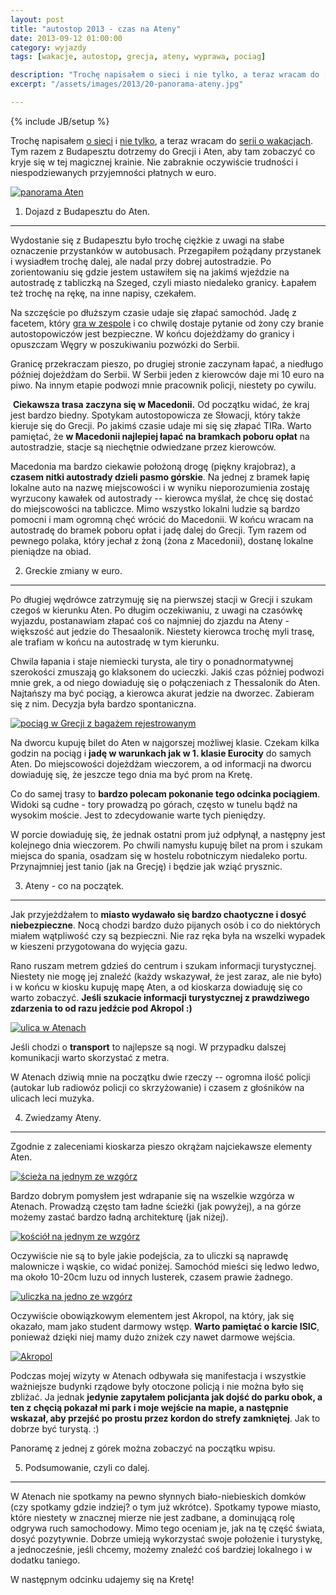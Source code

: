 ```yaml
---
layout: post
title: "autostop 2013 - czas na Ateny"
date: 2013-09-12 01:00:00
category: wyjazdy
tags: [wakacje, autostop, grecja, ateny, wyprawa, pociag]

description: "Trochę napisałem o sieci i nie tylko, a teraz wracam do [serii o wakacjach](/2013/08/12/dzienniki-z-wakacji-autostop-2013/). Tym razem z Budapesztu dotrzemy do Grecji i Aten, aby tam zobaczyć co kryje się w tej magicznej krainie. Nie zabraknie oczywiście trudności i niespodziewanych przyjemności płatnych w euro."
excerpt: "/assets/images/2013/20-panorama-ateny.jpg"

---
```


{% include JB/setup %}

Trochę napisałem [o sieci](/2013/09/09/usability-w-praktyce/) i [nie tylko](/2013/09/03/o-bezpieczenstwie-pieniedzy-na-wyjazdach/), a teraz wracam do [serii o wakacjach](/2013/08/12/dzienniki-z-wakacji-autostop-2013/). Tym razem z Budapesztu dotrzemy do Grecji i Aten, aby tam zobaczyć co kryje się w tej magicznej krainie. Nie zabraknie oczywiście trudności i niespodziewanych przyjemności płatnych w euro.

<a data-lightbox='img' href='/assets/images/2013/20-panorama-ateny.jpg' title='panorama Aten'><img alt='panorama Aten' src='/assets/images/2013/20-panorama-ateny.jpg' /></a>

1) Dojazd z Budapesztu do Aten.
-------------------------------

Wydostanie się z Budapesztu było trochę ciężkie z uwagi na słabe oznaczenie przystanków w autobusach. Przegapiłem pożądany przystanek i wysiadłem trochę dalej, ale nadal przy dobrej autostradzie. Po zorientowaniu się gdzie jestem ustawiłem się na jakimś wjeździe na autostradę z tabliczką na Szeged, czyli miasto niedaleko granicy. Łapałem też trochę na rękę, na inne napisy, czekałem.

Na szczęście po dłuższym czasie udaje się złapać samochód. Jadę z facetem, który [gra w zespole](http://www.fusionmachine.hu/) i co chwilę dostaje pytanie od żony czy branie autostopowiczów jest bezpieczne. W końcu dojeżdżamy do granicy i opuszczam Węgry w poszukiwaniu pozwózki do Serbii.

Granicę przekraczam pieszo, po drugiej stronie zaczynam łapać, a niedługo później dojeżdżam do Serbii. W Serbii jeden z kierowców daje mi 10 euro na piwo. Na innym etapie podwozi mnie pracownik policji, niestety po cywilu.

&nbsp;<strong>Ciekawsza trasa zaczyna się w Macedonii.</strong> Od początku widać, że kraj jest bardzo biedny. Spotykam autostopowicza ze Słowacji, który także kieruje się do Grecji. Po jakimś czasie udaje mi się się złapać TIRa. Warto pamiętać, że <strong>w Macedonii najlepiej łapać na bramkach poboru opłat</strong> na autostradzie, stacje są niechętnie odwiedzane przez kierowców.

Macedonia ma bardzo ciekawie położoną drogę (piękny krajobraz), a <strong>czasem nitki autostrady dzieli pasmo górskie</strong>. Na jednej z bramek łapię lokalne auto na nazwę miejscowości i w wyniku nieporozumienia zostaję wyrzucony kawałek od autostrady -- kierowca myślał, że chcę się dostać do miejscowości na tabliczce. Mimo wszystko lokalni ludzie są bardzo pomocni i mam ogromną chęć wrócić do Macedonii. W końcu wracam na autostradę do bramek poboru opłat i jadę dalej do Grecji. Tym razem od pewnego polaka, który jechał z żoną (żona z Macedonii), dostanę lokalne pieniądze na obiad.

2) Greckie zmiany w euro.
-------------------------

Po długiej wędrówce zatrzymuję się na pierwszej stacji w Grecji i szukam czegoś w kierunku Aten. Po długim oczekiwaniu, z uwagi na czasówkę wyjazdu, postanawiam złapać coś co najmniej do zjazdu na Ateny - większość aut jedzie do Thesaalonik. Niestety kierowca trochę myli trasę, ale trafiam w końcu na autostradę w tym kierunku.

Chwila łapania i staje niemiecki turysta, ale tiry o ponadnormatywnej szerokości zmuszają go klaksonem do ucieczki. Jakiś czas później podwozi mnie grek, a od niego dowiaduję się o połączeniach z Thessalonik do Aten. Najtańszy ma być pociąg, a kierowca akurat jedzie na dworzec. Zabieram się z nim. Decyzja była bardzo spontaniczna.

<a data-lightbox='img' href='/assets/images/2013/21-ciapag.jpg' title='pociąg w Grecji z bagażem rejestrowanym'><img alt='pociąg w Grecji z bagażem rejestrowanym' src='/assets/images/2013/21-ciapag.jpg' /></a>

Na dworcu kupuję bilet do Aten w najgorszej możliwej klasie. Czekam kilka godzin na pociąg i <strong>jadę w warunkach jak w 1. klasie Eurocity</strong> do samych Aten. Do miejscowości dojeżdżam wieczorem, a od informacji na dworcu dowiaduję się, że jeszcze tego dnia ma być prom na Kretę.

Co do samej trasy to <strong>bardzo polecam pokonanie tego odcinka pociągiem</strong>. Widoki są cudne - tory prowadzą po górach, często w tunelu bądź na wysokim moście. Jest to zdecydowanie warte tych pieniędzy.

W porcie dowiaduję się, że jednak ostatni prom już odpłynął, a następny jest kolejnego dnia wieczorem. Po chwili namysłu kupuję bilet na prom i szukam miejsca do spania, osadzam się w hostelu robotniczym niedaleko portu. Przynajmniej jest tanio (jak na Grecję) i będzie jak wziąć prysznic.

3) Ateny - co na początek.
--------------------------

Jak przyjeżdżałem to <strong>miasto wydawało się bardzo chaotyczne i dosyć niebezpieczne</strong>. Nocą chodzi bardzo dużo pijanych osób i co do niektórych miałem wątpliwość czy są bezpieczni. Nie raz ręka była na wszelki wypadek w kieszeni przygotowana do wyjęcia gazu.

Rano ruszam metrem gdzieś do centrum i szukam informacji turystycznej. Niestety nie mogę jej znaleźć (każdy wskazywał, że jest zaraz, ale nie było) i w końcu w kiosku kupuję mapę Aten, a od kioskarza dowiaduję się co warto zobaczyć. <strong>Jeśli szukacie informacji turystycznej z prawdziwego zdarzenia to od razu jedźcie pod Akropol :)</strong>

<a data-lightbox='img' href='/assets/images/2013/22-ateny.jpg' title='ulica w Atenach'><img alt='ulica w Atenach' src='/assets/images/2013/22-ateny.jpg' /></a>

Jeśli chodzi o <strong>transport</strong> to najlepsze są nogi. W przypadku dalszej komunikacji warto skorzystać z metra.

W Atenach dziwią mnie na początku dwie rzeczy -- ogromna ilość policji (autokar lub radiowóz policji co skrzyżowanie) i czasem z głośników na ulicach leci muzyka.

4) Zwiedzamy Ateny.
-------------------

Zgodnie z zaleceniami kioskarza pieszo okrążam najciekawsze elementy Aten.

<a data-lightbox='img' href='/assets/images/2013/23-drzewko.jpg' title='ścieżka na jednym ze wzgórz'><img alt='ścieża na jednym ze wzgórz' src='/assets/images/2013/23-drzewko.jpg' /></a>

Bardzo dobrym pomysłem jest wdrapanie się na wszelkie wzgórza w Atenach. Prowadzą często tam ładne ścieżki (jak powyżej), a na górze możemy zastać bardzo ładną architekturę (jak niżej).

<a data-lightbox='img' href='/assets/images/2013/24-kosciolek.jpg' title='kościół na jednym ze wzgórz'><img alt='kościół na jednym ze wzgórz' src='/assets/images/2013/24-kosciolek.jpg' /></a>

Oczywiście nie są to byle jakie podejścia, za to uliczki są naprawdę malownicze i wąskie, co widać poniżej. Samochód mieści się ledwo ledwo, ma około 10-20cm luzu od innych lusterek, czasem prawie żadnego.

<a data-lightbox='img' class="small" href='/assets/images/2013/25-uliczka.jpg' title='uliczka na jedno ze wzgórz'><img alt='uliczka na jedno ze wzgórz' src='/assets/images/2013/25-uliczka.jpg' /></a>

Oczywiście obowiązkowym elementem jest Akropol, na który, jak się okazało, mam jako student darmowy wstęp. <strong>Warto pamiętać o karcie ISIC</strong>, ponieważ dzięki niej mamy dużo zniżek czy nawet darmowe wejścia.

<a data-lightbox='img' class="small" href='/assets/images/2013/26-akropol.jpg' title='Akropol'><img alt='Akropol' src='/assets/images/2013/26-akropol.jpg' /></a>

Podczas mojej wizyty w Atenach odbywała się manifestacja i wszystkie ważniejsze budynki rządowe były otoczone policją i nie można było się zbliżać. Ja jednak <strong>jedynie zapytałem policjanta jak dojść do parku obok, a ten z chęcią pokazał mi park i moje wejście na mapie, a następnie wskazał, aby przejść po prostu przez kordon do strefy zamkniętej</strong>. Jak to dobrze być turystą. :)

Panoramę z jednej z górek można zobaczyć na początku wpisu.

5) Podsumowanie, czyli co dalej.
--------------------------------

W Atenach nie spotkamy na pewno słynnych biało-niebieskich domków (czy spotkamy gdzie indziej? o tym już wkrótce). Spotkamy typowe miasto, które niestety w znacznej mierze nie jest zadbane, a dominującą rolę odgrywa ruch samochodowy. Mimo tego oceniam je, jak na tę część świata, dosyć pozytywnie. Dobrze umieją wykorzystać swoje położenie i turystykę, a jednocześnie, jeśli chcemy, możemy znaleźć coś bardziej lokalnego i w dodatku taniego.

W następnym odcinku udajemy się na Kretę!

